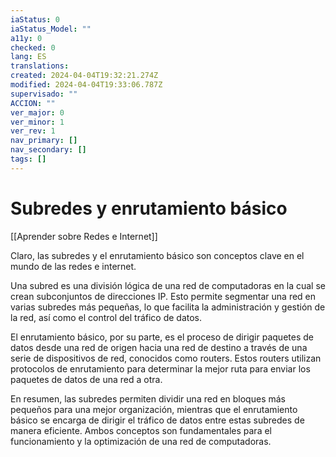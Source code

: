 ```yaml
---
iaStatus: 0
iaStatus_Model: ""
a11y: 0
checked: 0
lang: ES
translations: 
created: 2024-04-04T19:32:21.274Z
modified: 2024-04-04T19:33:06.787Z
supervisado: ""
ACCION: ""
ver_major: 0
ver_minor: 1
ver_rev: 1
nav_primary: []
nav_secondary: []
tags: []
---
```

# Subredes y enrutamiento básico

[[Aprender sobre Redes e Internet]]

Claro, las subredes y el enrutamiento básico son conceptos clave en el mundo de las redes e internet.

Una subred es una división lógica de una red de computadoras en la cual se crean subconjuntos de direcciones IP. Esto permite segmentar una red en varias subredes más pequeñas, lo que facilita la administración y gestión de la red, así como el control del tráfico de datos.

El enrutamiento básico, por su parte, es el proceso de dirigir paquetes de datos desde una red de origen hacia una red de destino a través de una serie de dispositivos de red, conocidos como routers. Estos routers utilizan protocolos de enrutamiento para determinar la mejor ruta para enviar los paquetes de datos de una red a otra.

En resumen, las subredes permiten dividir una red en bloques más pequeños para una mejor organización, mientras que el enrutamiento básico se encarga de dirigir el tráfico de datos entre estas subredes de manera eficiente. Ambos conceptos son fundamentales para el funcionamiento y la optimización de una red de computadoras.
